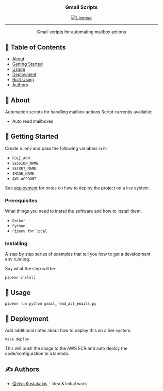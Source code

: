<h3 align="center">Gmail Scripts</h3>

<div align="center">

[![License](https://img.shields.io/badge/license-MIT-blue.svg)](/LICENSE)

</div>

---

<p align="center"> Gmail scripts for automating mailbox actions
    <br> 
</p>

## 📝 Table of Contents

- [About](#about)
- [Getting Started](#getting_started)
- [Usage](#usage)
- [Deployment](#deployment)
- [Built Using](#built_using)
- [Authors](#authors)

## 🧐 About <a name = "about"></a>

Automation scripts for handling mailbox actions
Script currently available:
- Auto read mailboxes

## 🏁 Getting Started <a name = "getting_started"></a>

Create a .env and pass the following variables in it:
- ```ROLE_ARN```
- ```SESSION_NAME```
- ```SECRET_NAME```
- ```IMAGE_NAME```
- ```AWS_ACCOUNT```

See [deployment](#deployment) for notes on how to deploy the project on a live system.

### Prerequisites

What things you need to install the software and how to install them.

- ```Docker```
- ```Python```
- ```Pipenv for local```

### Installing

A step by step series of examples that tell you how to get a development env running.

Say what the step will be

```pipenv install```

## 🎈 Usage <a name="usage"></a>

```pipenv run python gmail_read_all_emails.py```

## 🚀 Deployment <a name = "deployment"></a>

Add additional notes about how to deploy this on a live system.

```make deploy```

This will push the image to the AWS ECR and auto deploy the code/configuration to a lambda.

## ✍️ Authors <a name = "authors"></a>

- [@ZisisKostakakis](https://github.com/ZisisKostakakis) - Idea & Initial work